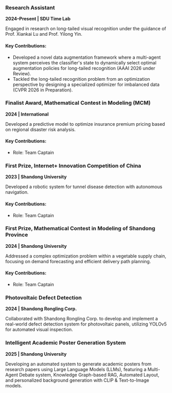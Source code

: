 ### **Research Assistant**
**2024–Present | SDU Time Lab**

Engaged in research on long-tailed visual recognition under the guidance of Prof. Xiankai Lu and Prof. Yilong Yin.

#### Key Contributions:
-   Developed a novel data augmentation framework where a multi-agent system perceives the classifier's state to dynamically select optimal augmentation policies for long-tailed recognition (AAAI 2026 under Review).
-   Tackled the long-tailed recognition problem from an optimization perspective by designing a specialized optimizer for imbalanced data (CVPR 2026 in Preparation).

### **Finalist Award, Mathematical Contest in Modeling (MCM)**
**2024 | International**

Developed a predictive model to optimize insurance premium pricing based on regional disaster risk analysis.

#### Key Contributions:
-   Role: Team Captain

### **First Prize, Internet+ Innovation Competition of China**
**2023 | Shandong University**

Developed a robotic system for tunnel disease detection with autonomous navigation.

#### Key Contributions:
-   Role: Team Captain

### **First Prize, Mathematical Contest in Modeling of Shandong Province**
**2024 | Shandong University**

Addressed a complex optimization problem within a vegetable supply chain, focusing on demand forecasting and efficient delivery path planning.

#### Key Contributions:
-   Role: Team Captain

### **Photovoltaic Defect Detection**
**2024 | Shandong Rongling Corp.**

Collaborated with Shandong Rongling Corp. to develop and implement a real-world defect detection system for photovoltaic panels, utilizing YOLOv5 for automated visual inspection.

### **Intelligent Academic Poster Generation System**
**2025 | Shandong University**

Developing an automated system to generate academic posters from research papers using Large Language Models (LLMs), featuring a Multi-Agent Debate system, Knowledge Graph-based RAG, Automated Layout, and personalized background generation with CLIP & Text-to-Image models.
